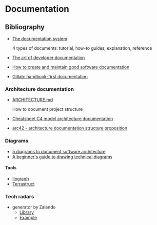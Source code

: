 # Documentation

## Bibliography

* [The documentation system](https://documentation.divio.com/)

    4 types of documents: tutorial, how-to guides, explanation, reference
    
* [The art of developer documentation](https://digitalbuff.dev/articles/craftsmanship/developer-documentation)
* [How to create and maintain good software documentation](https://itnext.io/how-to-create-and-maintain-good-software-documentation-bc8b4dcd32bf)
* [Gitlab: handbook-first documentation](https://about.gitlab.com/company/culture/all-remote/handbook-first-documentation/)

### Architecture documentation

* [ARCHITECTURE.md](https://matklad.github.io//2021/02/06/ARCHITECTURE.md.html)

    How to document project structure

* [Cheatsheet C4 model architecture documentation](http://www.codingthearchitecture.com/2017/04/27/visualising_and_documenting_software_architecture_cheat_sheets.html)
* [arc42 - architecture documentation structure proposition](https://docs.arc42.org/home/)

### Diagrams

* [5 diagrams to document software architecture](https://vvsevolodovich.dev/5-diagrams-to-document-software-architecture/)
* [A beginner's guide to drawing technical diagrams](https://betterprogramming.pub/a-beginners-guide-to-drawing-technical-diagrams-fb0c97fdbc5e)

#### Tools

* [Ilograph](https://app.ilograph.com/)
* [Terrastruct](https://terrastruct.com/)

### Tech radars

* generator by Zalando
    * [Library](https://github.com/zalando/tech-radar)
    * [Example](https://opensource.zalando.com/tech-radar/)
